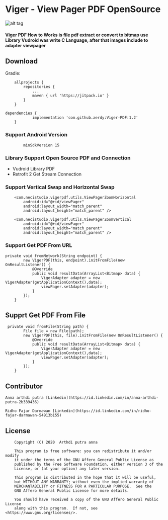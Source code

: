 # Viger - View Pager PDF OpenSource
![alt tag](https://camo.githubusercontent.com/0ad3a71058a9c743494a613898d9469798996e36/68747470733a2f2f6165726f7969642e66696c65732e776f726470726573732e636f6d2f323031372f30312f73637265656e73686f745f313438353835353937362e706e67)
#### Viger PDF How to Works is file pdf extract or convert to bitmap use Library Vudroid was write C Language, after that images include to adapter viewpager
## Download
Gradle:
```
	allprojects {
		repositories {
			...
			maven { url 'https://jitpack.io' }
		}
	}
```
```
dependencies {
	        implementation 'com.github.aerdy:Viger-PDF:1.2'
	}

```

### Support Android Version
```
        minSdkVersion 15
```
### Library Support Open Source PDF and Connection 
- Vudroid Library PDF
- Retrofit 2 Get Stream Connection
### Support Vertical Swap and Horizontal Swap
```
    <com.necistudio.vigerpdf.utils.ViewPagerZoomHorizontal
        android:id="@+id/viewPager"
        android:layout_width="match_parent"
        android:layout_height="match_parent" />

    <com.necistudio.vigerpdf.utils.ViewPagerZoomVertical
        android:id="@+id/viewPager"
        android:layout_width="match_parent"
        android:layout_height="match_parent" />

```
### Support Get PDF From URL
```
private void fromNetwork(String endpoint) {
        new VigerPDF(this, endpoint).initFromFile(new OnResultListener() {
            @Override
            public void resultData(ArrayList<Bitmap> data) {
                VigerAdapter adapter = new VigerAdapter(getApplicationContext(),data);
                viewPager.setAdapter(adapter);
            }
        });
    }
```

## Supprt Get PDF From File
```
 private void fromFile(String path) {
        File file = new File(path);
        new VigerPDF(this, file).initFromFile(new OnResultListener() {
            @Override
            public void resultData(ArrayList<Bitmap> data) {
                VigerAdapter adapter = new VigerAdapter(getApplicationContext(),data);
                viewPager.setAdapter(adapter);
            }
        });
    }
```
## Contributor
```
Anna arthdi putra [Linkedin](https://id.linkedin.com/in/anna-arthdi-putra-2b339436)

Ridho Fajar Darmawan [Linkedin](https://id.linkedin.com/in/ridho-fajar-darmawan-54913b155)
```

## License
```
    Copyright (C) 2020  Arthdi putra anna

    This program is free software: you can redistribute it and/or modify
    it under the terms of the GNU Affero General Public License as
    published by the Free Software Foundation, either version 3 of the
    License, or (at your option) any later version.

    This program is distributed in the hope that it will be useful,
    but WITHOUT ANY WARRANTY; without even the implied warranty of
    MERCHANTABILITY or FITNESS FOR A PARTICULAR PURPOSE.  See the
    GNU Affero General Public License for more details.

    You should have received a copy of the GNU Affero General Public License
    along with this program.  If not, see <https://www.gnu.org/licenses/>.
```

